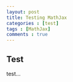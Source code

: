 ```yaml
---
layout: post
title: Testing MathJax
categories : [test]
tags : [MathJax]
comments : true
---
```


## Test

test...